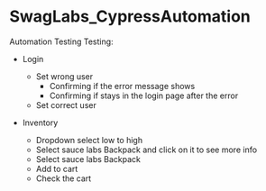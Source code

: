 # SwagLabs_CypressAutomation

Automation Testing 
Testing:
- Login 
  - Set wrong user
    - Confirming if the error message shows
    - Confirming if stays in the login page after the error
  - Set correct user  
 
- Inventory
  - Dropdown select low to high
  - Select sauce labs Backpack and click on it to see more info
  - Select sauce labs Backpack
  - Add to cart 
  - Check the cart 
 